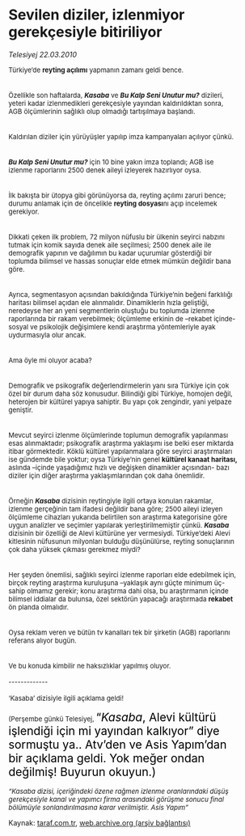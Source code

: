 # Sevilen diziler, izlenmiyor gerekçesiyle bitiriliyor

*Telesiyej 22.03.2010*

<div class="yazi"><p class="MsoNormal" style="MARGIN: 0cm 38.25pt 0pt 0cm"><font size="2">Türkiye’de <b style="mso-bidi-font-weight: normal">reyting açılımı</b> yapmanın zamanı geldi bence.</font></p>
<p class="MsoNormal" style="MARGIN: 0cm 38.25pt 0pt 0cm; TEXT-INDENT: 17.85pt"><br/><br/><font size="2">Özellikle son haftalarda, <b style="mso-bidi-font-weight: normal"><i style="mso-bidi-font-style: normal">Kasaba</i></b> ve <b style="mso-bidi-font-weight: normal"><i style="mso-bidi-font-style: normal">Bu</i> <i style="mso-bidi-font-style: normal">Kalp Seni Unutur mu?</i></b> dizileri, yeteri kadar izlenmedikleri gerekçesiyle yayından kaldırıldıktan sonra, AGB ölçümlerinin sağlıklı olup olmadığı tartışılmaya başlandı.</font></p>
<p class="MsoNormal" style="MARGIN: 0cm 38.25pt 0pt 0cm; TEXT-INDENT: 17.85pt"><br/><br/><font size="2">Kaldırılan diziler için yürüyüşler yapılıp imza kampanyaları açılıyor çünkü.</font></p>
<p class="MsoNormal" style="MARGIN: 0cm 38.25pt 0pt 0cm; TEXT-INDENT: 17.85pt"><b style="mso-bidi-font-weight: normal"><i style="mso-bidi-font-style: normal"><br/><br/><font size="2">Bu Kalp Seni Unutur mu?</font></i></b><font size="2"> için 10 bine yakın imza toplandı; AGB ise izlenme raporlarını 2500 denek aileyi izleyerek hazırlıyor oysa.</font></p>
<p class="MsoNormal" style="MARGIN: 0cm 38.25pt 0pt 0cm; TEXT-INDENT: 17.85pt"><br/><br/><font size="2">İlk bakışta bir ütopya gibi görünüyorsa da, reyting açılımı zaruri bence; durumu anlamak için de öncelikle <b style="mso-bidi-font-weight: normal">reyting dosyası</b>nı açıp incelemek gerekiyor.</font></p>
<p class="MsoNormal" style="MARGIN: 0cm 38.25pt 0pt 0cm; TEXT-INDENT: 17.85pt"><br/><br/><font size="2">Dikkati çeken ilk problem, 72 milyon nüfuslu bir ülkenin seyirci nabzını tutmak için komik sayıda denek aile seçilmesi; 2500 denek aile ile demografik yapının ve dağılımın bu kadar uçurumlar gösterdiği bir toplumda bilimsel ve hassas sonuçlar elde etmek mümkün değildir bana göre.</font></p>
<p class="MsoNormal" style="MARGIN: 0cm 38.25pt 0pt 0cm; TEXT-INDENT: 17.85pt"><br/><br/><font size="2">Ayrıca, segmentasyon açısından bakıldığında Türkiye’nin beğeni farklılığı haritası bilimsel açıdan ele alınmalıdır. Dinamiklerin hızla geliştiği, neredeyse her an yeni segmentlerin oluştuğu bu toplumda izlenme raporlarında bir rakam verebilmek; ölçümleme erkinin de –rekabet içinde- sosyal ve psikolojik değişimlere kendi araştırma yöntemleriyle ayak uydurmasıyla olur ancak. </font></p>
<p class="MsoNormal" style="MARGIN: 0cm 38.25pt 0pt 0cm; TEXT-INDENT: 17.85pt"><br/><br/><font size="2">Ama öyle mi oluyor acaba?</font></p>
<p class="MsoNormal" style="MARGIN: 0cm 38.25pt 0pt 0cm; TEXT-INDENT: 17.85pt"><br/><br/><font size="2">Demografik ve psikografik değerlendirmelerin yanı sıra Türkiye için çok özel bir durum daha söz konusudur. Bilindiği gibi Türkiye, homojen değil, heterojen bir kültürel yapıya sahiptir. Bu yapı çok zengindir, yani yelpaze geniştir. </font></p>
<p class="MsoNormal" style="MARGIN: 0cm 38.25pt 0pt 0cm; TEXT-INDENT: 17.85pt"><br/><br/><font size="2">Mevcut seyirci izlenme ölçümlerinde toplumun demografik yapılanması esas alınmaktadır; psikografik araştırma yaklaşımı ise belki eser miktarda itibar görmektedir. Köklü kültürel yapılanmalara göre seyirci araştırmaları ise gündemde bile yoktur; oysa Türkiye’nin genel <b style="mso-bidi-font-weight: normal">kültürel kanaat haritası,</b> aslında –içinde yaşadığımız hızlı ve değişken dinamikler açısından- bazı diziler için diğer araştırma yaklaşımlarından çok daha önemlidir.</font></p>
<p class="MsoNormal" style="MARGIN: 0cm 38.25pt 0pt 0cm; TEXT-INDENT: 17.85pt"><br/><br/><font size="2">Örneğin <b style="mso-bidi-font-weight: normal"><i style="mso-bidi-font-style: normal">Kasaba</i></b> dizisinin reytingiyle ilgili ortaya konulan rakamlar, izlenme gerçeğinin tam ifadesi değildir bana göre; 2500 aileyi izleyen ölçümleme cihazları yukarıda belirtilen son araştırma kategorisine göre uygun analizler ve seçimler yapılarak yerleştirilmemiştir çünkü. <b style="mso-bidi-font-weight: normal"><i style="mso-bidi-font-style: normal">Kasaba</i></b> dizisinin bir özelliği de Alevi kültürüne yer vermesiydi. Türkiye’deki Alevi kitlesinin nüfusunun milyonları bulduğu düşünülürse, reyting sonuçlarının çok daha yüksek çıkması gerekmez miydi?</font></p>
<p class="MsoNormal" style="MARGIN: 0cm 38.25pt 0pt 0cm; TEXT-INDENT: 17.85pt"><br/><br/><font size="2">Her şeyden önemlisi, sağlıklı seyirci izlenme raporları elde edebilmek için, birçok reyting araştırma kuruluşuna –yaklaşık aynı güçte minimum üç- sahip olmamız gerekir; konu araştırma dahi olsa, bu araştırmanın içinde bilimsel iddialar da bulunsa, özel sektörün yapacağı araştırmada <b style="mso-bidi-font-weight: normal">rekabet</b> ön planda olmalıdır. </font></p>
<p class="MsoNormal" style="MARGIN: 0cm 38.25pt 0pt 0cm; TEXT-INDENT: 17.85pt"><br/><br/><font size="2">Oysa reklam veren ve bütün tv kanalları tek bir şirketin (AGB) raporlarını referans alıyor bugün.</font></p>
<p class="MsoNormal" style="MARGIN: 0cm 38.25pt 0pt 0cm; TEXT-INDENT: 17.85pt"><br/><br/><font size="2">Ve bu konuda kimbilir ne haksızlıklar yapılmış oluyor.</font></p>
<p class="MsoNormal" style="MARGIN: 0cm 38.25pt 0pt 0cm; TEXT-INDENT: 17.85pt"><b style="mso-bidi-font-weight: normal"><?xml:namespace prefix = o ns = "urn:schemas-microsoft-com:office:office" /><o:p><font size="2"> </font></o:p></b></p>
<p class="MsoNormal" style="MARGIN: 0cm 38.25pt 0pt 0cm"><font size="2">-------------</font></p>
<p class="MsoNormal" style="MARGIN: 0cm 38.25pt 0pt 0cm"><b style="mso-bidi-font-weight: normal"><i style="mso-bidi-font-style: normal"><o:p><font size="2"> </font></o:p></i></b></p>
<p class="MsoNormal" style="MARGIN: 0cm 38.25pt 0pt 0cm"><span style="FONT-SIZE: 18pt"><font size="2">‘Kasaba’ dizisiyle ilgili açıklama geldi!<o:p></o:p></font></span></p>
<p class="MsoNormal" style="MARGIN: 0cm 38.25pt 0pt 0cm"><span style="FONT-SIZE: 8pt"><o:p><font size="2"> </font></o:p></span></p>
<p class="MsoNormal" style="MARGIN: 0cm 38.25pt 0pt 0cm"><font size="2">(Perşembe günkü Telesiyej, <span class="yazibaslik1"><span style="FONT-SIZE: 17pt; COLOR: black">“<i style="mso-bidi-font-style: normal">Kasaba</i>, Alevi kültürü işlendiği için mi yayından kalkıyor” diye sormuştu ya.. Atv’den ve Asis Yapım’dan bir açıklama geldi. Yok meğer ondan değilmiş! Buyurun okuyun.)</span></span></font></p>
<p class="MsoNormal" style="MARGIN: 0cm 38.25pt 0pt 0cm; TEXT-INDENT: 17.85pt"><i style="mso-bidi-font-style: normal"><br/><font size="2">“Kasaba dizisi, içeriğindeki özene rağmen izlenme oranlarındaki düşüş gerekçesiyle kanal ve yapımcı firma arasındaki görüşme sonucu final bölümüyle sonlandırılmasına karar verilmiştir. Asis Yapım”</font></i></p>
</div>

Kaynak: [taraf.com.tr](http://www.taraf.com.tr:80/makale/10571.htm), [web.archive.org (arşiv bağlantısı)](http://web.archive.org/web/20100325210915/http://www.taraf.com.tr:80/makale/10571.htm)
